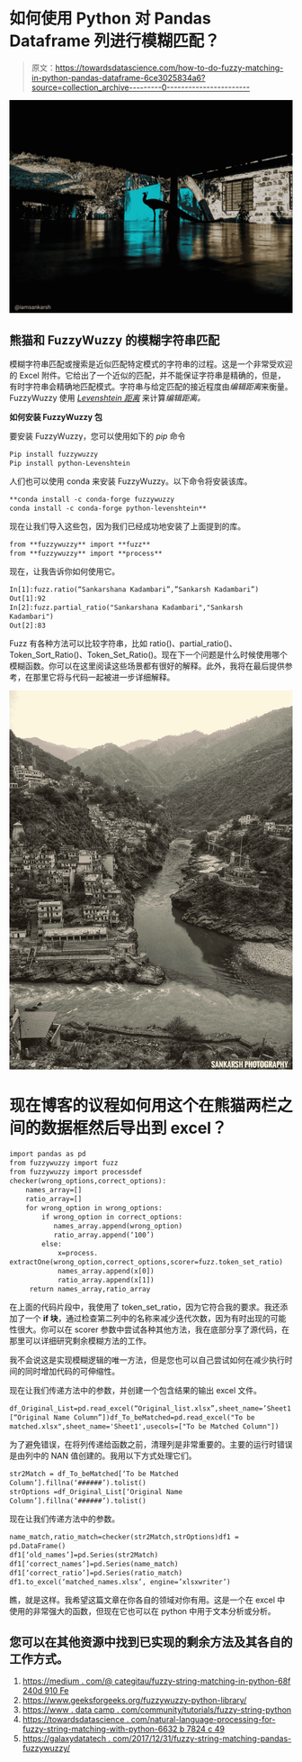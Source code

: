 # 如何使用 Python 对 Pandas Dataframe 列进行模糊匹配？

> 原文：<https://towardsdatascience.com/how-to-do-fuzzy-matching-in-python-pandas-dataframe-6ce3025834a6?source=collection_archive---------0----------------------->

![](img/e92d30e7db395c005371a5d56c658494.png)

## 熊猫和 FuzzyWuzzy 的模糊字符串匹配

模糊字符串匹配或搜索是近似匹配特定模式的字符串的过程。这是一个非常受欢迎的 Excel 附件。它给出了一个近似的匹配，并不能保证字符串是精确的，但是，有时字符串会精确地匹配模式。字符串与给定匹配的接近程度由*编辑距离*来衡量。FuzzyWuzzy 使用 [*Levenshtein 距离*](https://en.wikipedia.org/wiki/Levenshtein_distance) 来计算*编辑距离。*

**如何安装 FuzzyWuzzy 包**

要安装 FuzzyWuzzy，您可以使用如下的 *pip* 命令

```
Pip install fuzzywuzzy
Pip install python-Levenshtein
```

人们也可以使用 conda 来安装 FuzzyWuzzy。以下命令将安装该库。

```
**conda install -c conda-forge fuzzywuzzy
conda install -c conda-forge python-levenshtein**
```

现在让我们导入这些包，因为我们已经成功地安装了上面提到的库。

```
from **fuzzywuzzy** import **fuzz**
from **fuzzywuzzy** import **process**
```

现在，让我告诉你如何使用它。

```
In[1]:fuzz.ratio(“Sankarshana Kadambari”,”Sankarsh Kadambari”)
Out[1]:92
In[2]:fuzz.partial_ratio("Sankarshana Kadambari","Sankarsh   Kadambari")
Out[2]:83
```

Fuzz 有各种方法可以比较字符串，比如 ratio()、partial_ratio()、Token_Sort_Ratio()、Token_Set_Ratio()。现在下一个问题是什么时候使用哪个模糊函数。你可以在这里阅读这些场景都有很好的解释。此外，我将在最后提供参考，在那里它将与代码一起被进一步详细解释。

![](img/c403e13c1b6220b3bbe077854aff3b05.png)

# **现在博客的议程如何用这个在熊猫两栏之间的数据框然后导出到 excel？**

```
import pandas as pd 
from fuzzywuzzy import fuzz 
from fuzzywuzzy import processdef checker(wrong_options,correct_options):
    names_array=[]
    ratio_array=[]    
    for wrong_option in wrong_options:
        if wrong_option in correct_options:
           names_array.append(wrong_option)
           ratio_array.append(‘100’)
        else:   
            x=process.
extractOne(wrong_option,correct_options,scorer=fuzz.token_set_ratio)
            names_array.append(x[0])
            ratio_array.append(x[1])
     return names_array,ratio_array
```

在上面的代码片段中，我使用了 token_set_ratio，因为它符合我的要求。我还添加了一个 **if 块**，通过检查第二列中的名称来减少迭代次数，因为有时出现的可能性很大。你可以在 scorer 参数中尝试各种其他方法，我在底部分享了源代码，在那里可以详细研究剩余模糊方法的工作。

我不会说这是实现模糊逻辑的唯一方法，但是您也可以自己尝试如何在减少执行时间的同时增加代码的可伸缩性。

现在让我们传递方法中的参数，并创建一个包含结果的输出 excel 文件。

```
df_Original_List=pd.read_excel(“Original_list.xlsx”,sheet_name=’Sheet1',usecols=[“Original Name Column”])df_To_beMatched=pd.read_excel("To be matched.xlsx",sheet_name='Sheet1',usecols=["To be Matched Column"])
```

为了避免错误，在将列传递给函数之前，清理列是非常重要的。主要的运行时错误是由列中的 NAN 值创建的。我用以下方式处理它们。

```
str2Match = df_To_beMatched[‘To be Matched Column’].fillna(‘######’).tolist()
strOptions =df_Original_List[‘Original Name Column’].fillna(‘######’).tolist()
```

现在让我们传递方法中的参数。

```
name_match,ratio_match=checker(str2Match,strOptions)df1 = pd.DataFrame()
df1[‘old_names’]=pd.Series(str2Match)
df1[‘correct_names’]=pd.Series(name_match)
df1[‘correct_ratio’]=pd.Series(ratio_match)
df1.to_excel(‘matched_names.xlsx’, engine=’xlsxwriter’)
```

瞧，就是这样。我希望这篇文章在你各自的领域对你有用。这是一个在 excel 中使用的非常强大的函数，但现在它也可以在 python 中用于文本分析或分析。

## 您可以在其他资源中找到已实现的剩余方法及其各自的工作方式。

1.  [https://medium . com/@ categitau/fuzzy-string-matching-in-python-68f 240d 910 Fe](https://medium.com/@categitau/fuzzy-string-matching-in-python-68f240d910fe)
2.  https://www.geeksforgeeks.org/fuzzywuzzy-python-library/
3.  [https://www . data camp . com/community/tutorials/fuzzy-string-python](https://www.datacamp.com/community/tutorials/fuzzy-string-python)
4.  [https://towardsdatascience . com/natural-language-processing-for-fuzzy-string-matching-with-python-6632 b 7824 c 49](/natural-language-processing-for-fuzzy-string-matching-with-python-6632b7824c49)
5.  [https://galaxydatatech . com/2017/12/31/fuzzy-string-matching-pandas-fuzzywuzzy/](https://galaxydatatech.com/2017/12/31/fuzzy-string-matching-pandas-fuzzywuzzy/)